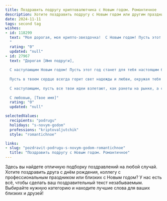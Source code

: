 ```yaml
---
title: Поздравить подругу криптовалютчика с Новым годом. Романтичное
description: Хотите поздравить подругу с Новым годом или другим праздником? Наш ИИ создаст незабываемое поздравление, а вы обязательно выделитесь среди других.  
date: 2024-11-11
tags: second tag
wishes:
- id: 118299
  text: "Моя дорогая, моя крипто-звездочка!  С Новым годом! Пусть этот год принесет тебе не только блеск криптовалюты, но и сияние счастья, исполнение всех желаний,  и море любви.  Пусть каждый твой день будет таким же ярким и неповторимым, как твой талант, а рядом будет всегда тот, кто ценит тебя и твою удивительную душу.  Счастья тебе, моя ненаглядная!
  "
  rating: "0"
  updated: "null"
- id: 27967
  text: "Дорогая [Имя подруги],
  
  С наступающим Новым годом! Пусть этот год станет для тебя настоящим бесконечным ростом, подобно стойкому биткоину, который не знает преград. Желаю, чтобы каждый день приносил стабильный доход радости, а каждый момент был ценен, как самая редкая криптовалюта.
  
  Пусть в твоем сердце всегда горит свет надежды и любви, окружая тебя только верными людьми, как надежные инвестиции. Пусть наш совместный путь в новом году будет наполнен не только яркими мечтами, но и их смелыми реализациями.
  
  С наступающим, пусть все твои идеи взлетают, как ракеты на рынке, а счастье умножается, как природа биткоина. Ты заслуживаешь только лучшего.
  
  С любовью, [Твое имя]"
  rating: "0"
  updated: "null"

selectedValues:
  recipients: "podrugu"
  holidays: "s-novym-godom"
  professions: "kriptovaljutchik"
  style: "romantichnoe"

links:
- slug: "pozdravit-podrugu-s-novym-godom-romantichnoe"
  title: "Поздравить подругу с Новым годом. Романтичное"
---
```


Здесь вы найдете отличную подборку поздравлений на любой случай.
Хотите поздравить друга с днём рождения, коллегу с профессиональным праздником или близких с Новым годом? У нас есть всё, чтобы сделать ваш поздравительный текст незабываемым. Выбирайте нужную категорию и находите лучшие слова для ваших близких и друзей!
